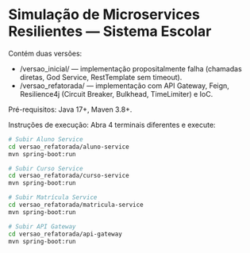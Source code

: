 
# Simulação de Microservices Resilientes — Sistema Escolar

Contém duas versões:
- /versao_inicial/  — implementação propositalmente falha (chamadas diretas, God Service, RestTemplate sem timeout).
- /versao_refatorada/ — implementação com API Gateway, Feign, Resilience4j (Circuit Breaker, Bulkhead, TimeLimiter) e IoC.

Pré-requisitos: Java 17+, Maven 3.8+.

Instruções de execução: 
Abra 4 terminais diferentes e execute:

```bash
# Subir Aluno Service
cd versao_refatorada/aluno-service
mvn spring-boot:run

# Subir Curso Service
cd versao_refatorada/curso-service
mvn spring-boot:run

# Subir Matrícula Service
cd versao_refatorada/matricula-service
mvn spring-boot:run

# Subir API Gateway
cd versao_refatorada/api-gateway
mvn spring-boot:run
